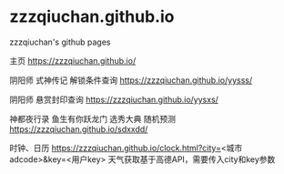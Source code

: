 # zzzqiuchan.github.io
zzzqiuchan's github pages

主页
https://zzzqiuchan.github.io/

阴阳师 式神传记 解锁条件查询
https://zzzqiuchan.github.io/yysss/

阴阳师 悬赏封印查询
https://zzzqiuchan.github.io/yysxs/

神都夜行录 鱼生有你跃龙门 选秀大典 随机预测
https://zzzqiuchan.github.io/sdxxdd/

时钟、日历
https://zzzqiuchan.github.io/clock.html?city=<城市adcode>&key=<用户key>
天气获取基于高德API，需要传入city和key参数

